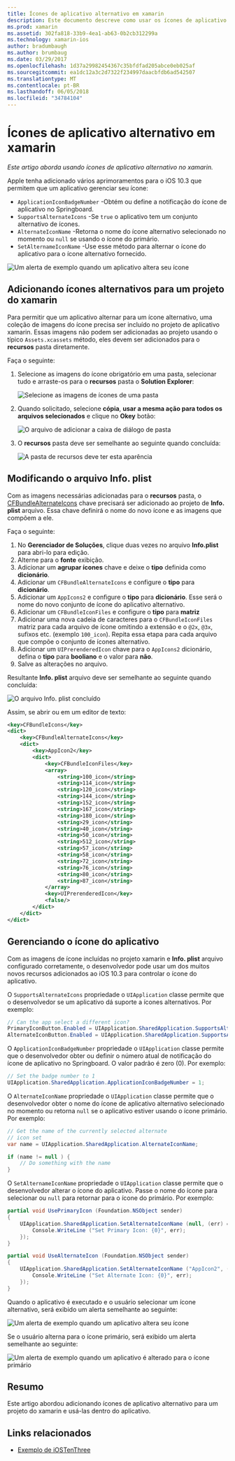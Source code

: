```yaml
---
title: Ícones de aplicativo alternativo em xamarin
description: Este documento descreve como usar os ícones de aplicativo alternativo em xamarin. Ele discute como adicionar esses ícones para um projeto de xamarin, como modificar o arquivo Info. plist e como gerenciar programaticamente o ícone do aplicativo.
ms.prod: xamarin
ms.assetid: 302fa818-33b9-4ea1-ab63-0b2cb312299a
ms.technology: xamarin-ios
author: bradumbaugh
ms.author: brumbaug
ms.date: 03/29/2017
ms.openlocfilehash: 1d37a29982454367c35bfdfad205abce0eb025af
ms.sourcegitcommit: ea1dc12a3c2d7322f234997daacbfdb6ad542507
ms.translationtype: MT
ms.contentlocale: pt-BR
ms.lasthandoff: 06/05/2018
ms.locfileid: "34784104"
---
```

# <a name="alternate-app-icons-in-xamarinios"></a>Ícones de aplicativo alternativo em xamarin

_Este artigo aborda usando ícones de aplicativo alternativo no xamarin._

Apple tenha adicionado vários aprimoramentos para o iOS 10.3 que permitem que um aplicativo gerenciar seu ícone:

 - `ApplicationIconBadgeNumber` -Obtém ou define a notificação do ícone de aplicativo no Springboard.
 - `SupportsAlternateIcons` -Se `true` o aplicativo tem um conjunto alternativo de ícones.
 - `AlternateIconName` -Retorna o nome do ícone alternativo selecionado no momento ou `null` se usando o ícone do primário.
 - `SetAlternameIconName` -Use esse método para alternar o ícone do aplicativo para o ícone alternativo fornecido.

![](alternate-app-icons-images/icons04.png "Um alerta de exemplo quando um aplicativo altera seu ícone")

<a name="Adding-Alternate-Icons" />

## <a name="adding-alternate-icons-to-a-xamarinios-project"></a>Adicionando ícones alternativos para um projeto do xamarin

Para permitir que um aplicativo alternar para um ícone alternativo, uma coleção de imagens do ícone precisa ser incluído no projeto de aplicativo xamarin. Essas imagens não podem ser adicionadas ao projeto usando o típico `Assets.xcassets` método, eles devem ser adicionados para o **recursos** pasta diretamente.

Faça o seguinte:

1. Selecione as imagens do ícone obrigatório em uma pasta, selecionar tudo e arraste-os para o **recursos** pasta o **Solution Explorer**:

    ![](alternate-app-icons-images/icons00.png "Selecione as imagens de ícones de uma pasta")

2. Quando solicitado, selecione **cópia**, **usar a mesma ação para todos os arquivos selecionados** e clique no **Okey** botão:

    ![](alternate-app-icons-images/icons02.png "O arquivo de adicionar a caixa de diálogo de pasta")

3. O **recursos** pasta deve ser semelhante ao seguinte quando concluída:

    ![](alternate-app-icons-images/icons01.png "A pasta de recursos deve ter esta aparência")

<a name="Modifying-the-Info.plist-File" />

## <a name="modifying-the-infoplist-file"></a>Modificando o arquivo Info. plist

Com as imagens necessárias adicionadas para o **recursos** pasta, o [CFBundleAlternateIcons](https://developer.apple.com/library/content/documentation/General/Reference/InfoPlistKeyReference/Articles/CoreFoundationKeys.html#//apple_ref/doc/uid/TP40009249-SW13) chave precisará ser adicionado ao projeto de **Info. plist** arquivo. Essa chave definirá o nome do novo ícone e as imagens que compõem a ele.

Faça o seguinte:

1. No **Gerenciador de Soluções**, clique duas vezes no arquivo **Info.plist** para abri-lo para edição.
2. Alterne para o **fonte** exibição.
3. Adicionar um **agrupar ícones** chave e deixe o **tipo** definida como **dicionário**.
4. Adicionar um `CFBundleAlternateIcons` e configure o **tipo** para **dicionário**.
5. Adicionar um `AppIcons2` e configure o **tipo** para **dicionário**. Esse será o nome do novo conjunto de ícone do aplicativo alternativo.
6. Adicionar um `CFBundleIconFiles` e configure o **tipo** para **matriz**
7. Adicionar uma nova cadeia de caracteres para o `CFBundleIconFiles` matriz para cada arquivo de ícone omitindo a extensão e o `@2x`, `@3x`, sufixos etc. (exemplo `100_icon`). Repita essa etapa para cada arquivo que compõe o conjunto de ícones alternativo.
8. Adicionar um `UIPrerenderedIcon` chave para o `AppIcons2` dicionário, defina o **tipo** para **booliano** e o valor para **não**.
9. Salve as alterações no arquivo.

Resultante **Info. plist** arquivo deve ser semelhante ao seguinte quando concluída:

![](alternate-app-icons-images/icons03.png "O arquivo Info. plist concluído")

Assim, se abrir ou em um editor de texto:

```xml
<key>CFBundleIcons</key>
<dict>
    <key>CFBundleAlternateIcons</key>
    <dict>
        <key>AppIcon2</key>
        <dict>
            <key>CFBundleIconFiles</key>
            <array>
                <string>100_icon</string>
                <string>114_icon</string>
                <string>120_icon</string>
                <string>144_icon</string>
                <string>152_icon</string>
                <string>167_icon</string>
                <string>180_icon</string>
                <string>29_icon</string>
                <string>40_icon</string>
                <string>50_icon</string>
                <string>512_icon</string>
                <string>57_icon</string>
                <string>58_icon</string>
                <string>72_icon</string>
                <string>76_icon</string>
                <string>80_icon</string>
                <string>87_icon</string>
            </array>
            <key>UIPrerenderedIcon</key>
            <false/>
        </dict>
    </dict>
</dict>
```

<a name="Managing-the-Apps-Icon" />

## <a name="managing-the-apps-icon"></a>Gerenciando o ícone do aplicativo 

Com as imagens de ícone incluídas no projeto xamarin e **Info. plist** arquivo configurado corretamente, o desenvolvedor pode usar um dos muitos novos recursos adicionados ao iOS 10.3 para controlar o ícone do aplicativo.

O `SupportsAlternateIcons` propriedade o `UIApplication` classe permite que o desenvolvedor se um aplicativo dá suporte a ícones alternativos. Por exemplo:

```csharp
// Can the app select a different icon?
PrimaryIconButton.Enabled = UIApplication.SharedApplication.SupportsAlternateIcons;
AlternateIconButton.Enabled = UIApplication.SharedApplication.SupportsAlternateIcons;
```

O `ApplicationIconBadgeNumber` propriedade o `UIApplication` classe permite que o desenvolvedor obter ou definir o número atual de notificação do ícone de aplicativo no Springboard. O valor padrão é zero (0). Por exemplo:

```csharp
// Set the badge number to 1
UIApplication.SharedApplication.ApplicationIconBadgeNumber = 1;
```

O `AlternateIconName` propriedade o `UIApplication` classe permite que o desenvolvedor obter o nome do ícone de aplicativo alternativo selecionado no momento ou retorna `null` se o aplicativo estiver usando o ícone primário. Por exemplo:

```csharp
// Get the name of the currently selected alternate
// icon set
var name = UIApplication.SharedApplication.AlternateIconName;

if (name != null ) {
    // Do something with the name
}
```

O `SetAlternameIconName` propriedade o `UIApplication` classe permite que o desenvolvedor alterar o ícone do aplicativo. Passe o nome do ícone para selecionar ou `null` para retornar para o ícone do primário. Por exemplo:

```csharp
partial void UsePrimaryIcon (Foundation.NSObject sender)
{
    UIApplication.SharedApplication.SetAlternateIconName (null, (err) => {
        Console.WriteLine ("Set Primary Icon: {0}", err);
    });
}

partial void UseAlternateIcon (Foundation.NSObject sender)
{
    UIApplication.SharedApplication.SetAlternateIconName ("AppIcon2", (err) => {
        Console.WriteLine ("Set Alternate Icon: {0}", err);
    });
}
```

Quando o aplicativo é executado e o usuário selecionar um ícone alternativo, será exibido um alerta semelhante ao seguinte:

![](alternate-app-icons-images/icons04.png "Um alerta de exemplo quando um aplicativo altera seu ícone")

Se o usuário alterna para o ícone primário, será exibido um alerta semelhante ao seguinte:

![](alternate-app-icons-images/icons05.png "Um alerta de exemplo quando um aplicativo é alterado para o ícone primário")

<a name="Summary" />

## <a name="summary"></a>Resumo

Este artigo abordou adicionando ícones de aplicativo alternativo para um projeto do xamarin e usá-las dentro do aplicativo.



## <a name="related-links"></a>Links relacionados

- [Exemplo de iOSTenThree](https://developer.xamarin.com/samples/ios/iOS10/iOSTenThree)
